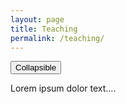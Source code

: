 ```yaml
---
layout: page
title: Teaching
permalink: /teaching/
---
```


<button data-toggle="collapse" data-target="#demo">Collapsible</button>

<div id="demo" class="collapse">
Lorem ipsum dolor text....
</div>
